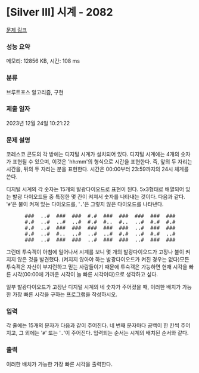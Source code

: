 # [Silver III] 시계 - 2082 

[문제 링크](https://www.acmicpc.net/problem/2082) 

### 성능 요약

메모리: 12856 KB, 시간: 108 ms

### 분류

브루트포스 알고리즘, 구현

### 제출 일자

2023년 12월 24일 10:21:22

### 문제 설명

<p>코레스코 콘도의 각 방에는 디지털 시계가 설치되어 있다. 디지털 시계에는 4개의 숫자가 표현될 수 있으며, 이것은 'hh:mm'의 형식으로 시간을 표현한다. 즉, 앞의 두 자리는 시간을, 뒤의 두 자리는 분을 표현한다. 시간은 00:00부터 23:59까지의 24시 체계를 쓴다.</p>

<p>디지털 시계의 각 숫자는 15개의 발광다이오드로 표현이 된다. 5x3형태로 배열되어 있는 발광 다이오드들 중 특정한 몇 칸이 켜져서 숫자를 나타내는 것이다. 다음과 같다. '<code>#</code>'은 불이 켜져 있는 다이오드를, '<code>.</code>'은 그렇지 않은 다이오드를 나타낸다.</p>

<pre style="text-align: center;">###  ..#  ###  ###  #.#  ###  ###  ###  ###  ###
#.#  ..#  ..#  ..#  #.#  #..  #..  ..#  #.#  #.#
#.#  ..#  ###  ###  ###  ###  ###  ..#  ###  ###
#.#  ..#  #..  ..#  ..#  ..#  #.#  ..#  #.#  ..#
###  ..#  ###  ###  ..#  ###  ###  ..#  ###  ###</pre>

<p>그런데 투숙객이 아침에 일어나서 시계를 보니 몇 개의 발광다이오드가 고장나 불이 켜지지 않은 것을 발견했다. (켜지지 않아야 하는 발광다이오드가 켜진 경우는 없다)모든 투숙객은 자신이 부지런하고 믿는 사람들이기 때문에 투숙객은 가능하면 현재 시각을 빠른 시각(00:00에 가까운 시각이 늘 빠른 시각이다)으로 생각하고 싶다.</p>

<p>일부 발광다이오드가 고장난 디지털 시계의 네 숫자가 주어졌을 때, 이러한 배치가 가능한 가장 빠른 시각을 구하는 프로그램을 작성하시오.</p>

### 입력 

 <p>각 줄에는 15개의 문자가 다음과 같이 주어진다. 네 번째 문자마다 공백이 한 칸씩 주어지고, 그 외에는 '<code>#</code>' 또는 '<code>.</code>'이 주어진다. 입력되는 순서는 시계의 배치된 순서와 같다.</p>

### 출력 

 <p>이러한 배치가 가능한 가장 빠른 시각을 출력한다.</p>

